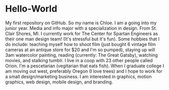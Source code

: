 # Hello-World
My first repository on GitHub.
So my name is Chloe. I am a going into my junior year. Media and info major with a specialization in design. From St. Clair Shores, MI. I currently work for The Center for Spartan Engineers as their one man design team! (It's stressful but it's fun). Some hobbies that I do include: teaching myself how to shoot film (just bought 6 vintage film cameras at an antique store for $20 and I'm so pumped), staying up will 3am watercolor painting, reading (currently: The Great Gatsby), watching movies, and stalking tumblr. I live in a coop with 23 other people called Orion. I'm a pescetarian (vegitarian that eats fish). When I graduate college I am moving out west, preferably Oregon (I love trees) and I hope to work for a small design/marketing business. I am interested in graphics, motion graphics, web design, mobile design, and branding.
